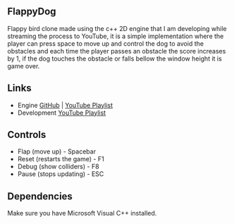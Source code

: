## FlappyDog

Flappy bird clone made using the c++ 2D engine that I am developing while
streaming the process to YouTube, it is a simple implementation where the player
can press space to move up and control the dog to avoid the obstacles and each
time the player passes an obstacle the score increases by 1, if the dog touches
the obstacle or falls bellow the window height it is game over.

## Links

- Engine [GitHub](https://github.com/waddahex/ngyn.git) | [YouTube Playlist](https://youtube.com/playlist?list=PLXV0CJ0naBZcP2hT46lKl8EWEDH1Go-3w&si=c5m2JxbuG5qGHCxW)
- Development [YouTube Playlist](https://www.youtube.com/playlist?list=PLXV0CJ0naBZfQ2Nbk5zmpb6Gd_kJtvrn3)

## Controls

- Flap (move up) - Spacebar
- Reset (restarts the game) - F1
- Debug (show colliders) - F8
- Pause (stops updating) - ESC

## Dependencies

Make sure you have Microsoft Visual C++ installed.